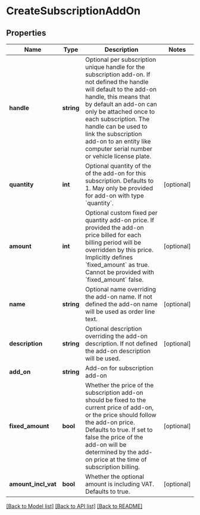 # CreateSubscriptionAddOn

## Properties
Name | Type | Description | Notes
------------ | ------------- | ------------- | -------------
**handle** | **string** | Optional per subscription unique handle for the subscription add-on. If not defined the handle will default to the add-on handle, this means that by default an add-on can only be attached once to each subscription. The handle can be used to link the subscription add-on to an entity like computer serial number or vehicle license plate. | 
**quantity** | **int** | Optional quantity of the of the add-on for this subscription. Defaults to 1. May only be provided for add-on with type &#x60;quantity&#x60;. | [optional] 
**amount** | **int** | Optional custom fixed per quantity add-on price. If provided the add-on price billed for each billing period will be overridden by this price. Implicitly defines &#x60;fixed_amount&#x60; as true. Cannot be provided with &#x60;fixed_amount&#x60; false. | [optional] 
**name** | **string** | Optional name overriding the add-on name. If not defined the add-on name will be used as order line text. | [optional] 
**description** | **string** | Optional description overriding the add-on description. If not defined the add-on description will be used. | [optional] 
**add_on** | **string** | Add-on for subscription add-on | 
**fixed_amount** | **bool** | Whether the price of the subscription add-on should be fixed to the current price of add-on, or the price should follow the add-on price. Defaults to true. If set to false the price of the add-on will be determined by the add-on price at the time of subscription billing. | [optional] 
**amount_incl_vat** | **bool** | Whether the optional amount is including VAT. Defaults to true. | [optional] 

[[Back to Model list]](../../README.md#documentation-for-models) [[Back to API list]](../../README.md#documentation-for-api-endpoints) [[Back to README]](../../README.md)

